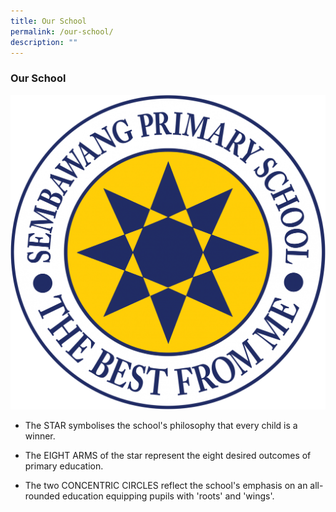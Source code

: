 ```yaml
---
title: Our School
permalink: /our-school/
description: ""
---
```

### Our School

![](/images/Updated%20School%20Logo.png)

*   The STAR symbolises the school's philosophy that every child is a winner.  
    

  

*   The EIGHT ARMS of the star represent the eight desired outcomes of primary education.  
    

  

*   The two CONCENTRIC CIRCLES reflect the school's emphasis on an all-rounded education equipping pupils with 'roots' and 'wings'.